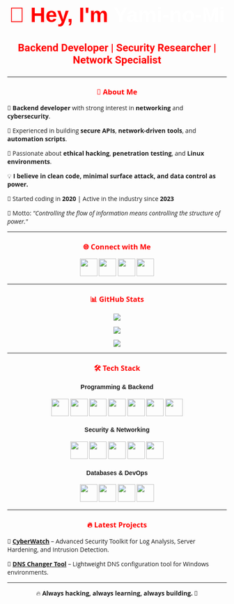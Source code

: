 <head>
  <link href="https://fonts.googleapis.com/css2?family=Roboto:wght@400;500;700&family=Poppins:wght@400;500;700&family=Open+Sans:wght@400;600&family=Montserrat:wght@400;600&display=swap" rel="stylesheet">
</head>

<body style="font-family: 'Open Sans', sans-serif;">
  <h1 align="center" style="color:#FF0000; font-size: 3rem; font-family: 'Poppins', sans-serif; transition: all 0.3s ease;">👋 Hey, I'm <span style="color:#FFFFFF;">Yami-no-Mi</span></h1>
  <h3 align="center" style="color:#FF0000; font-size: 1.5rem; font-family: 'Roboto', sans-serif;">Backend Developer | Security Researcher | Network Specialist</h3>

  <hr>

  <h3 align="center" style="color:#FF0000;">🚀 About Me</h3>
  <p>🔹 <strong>Backend developer</strong> with strong interest in <strong>networking</strong> and <strong>cybersecurity</strong>.</p>
  <p>🔹 Experienced in building <strong>secure APIs</strong>, <strong>network-driven tools</strong>, and <strong>automation scripts</strong>.</p>
  <p>🔹 Passionate about <strong>ethical hacking</strong>, <strong>penetration testing</strong>, and <strong>Linux environments</strong>.</p>
  <p>💡 <strong>I believe in clean code, minimal surface attack, and data control as power.</strong></p>
  <p>📅 Started coding in <strong>2020</strong> | Active in the industry since <strong>2023</strong></p>
  <p>🧠 Motto: <em>"Controlling the flow of information means controlling the structure of power."</em></p>

  <hr>

  <h3 align="center" style="color:#FF0000;">🌐 Connect with Me</h3>
  <p align="center">
    <a href="https://github.com/Yami-no-Mi"><img src="https://img.shields.io/badge/GitHub-000000?style=for-the-badge&logo=github&logoColor=white" height="40"></a>
    <a href="https://www.linkedin.com/in/arash-yadi-b29046342/"><img src="https://img.shields.io/badge/LinkedIn-0A66C2?style=for-the-badge&logo=linkedin&logoColor=white" height="40"></a>
    <a href="https://t.me/triangle_company_official"><img src="https://img.shields.io/badge/Telegram-26A5E4?style=for-the-badge&logo=telegram&logoColor=white" height="40"></a>
  <a href="mailto:darkeye25emoji@gmail.com">
    <img src="https://img.shields.io/badge/Email-D14836?style=for-the-badge&logo=gmail&logoColor=white" height="40">
  </a>
  </p>

  <hr>

  <h3 align="center" style="color:#FF0000;">📊 GitHub Stats</h3>
  <p align="center">
    <img src="https://github-readme-stats.vercel.app/api?username=Yami-no-Mi&show_icons=true&theme=dark&title_color=FF0000&icon_color=FFCC00&text_color=FFFFFF&bg_color=000000" />
  </p>
    
<p align="center">
  <img src="https://github-readme-streak-stats.herokuapp.com/?user=Yami-no-Mi&theme=dark&ring=FF0000&fire=FFCC00&currStreakLabel=FFCC00&background=00000000" />
</p>

  
  <p align="center">
    <img src="https://github-readme-stats.vercel.app/api/top-langs/?username=Yami-no-Mi&layout=compact&theme=dark&title_color=FF0000&text_color=FFFFFF&bg_color=000000" />
  </p>


  <hr>

  <h3 align="center" style="color:#FF0000;">🛠 Tech Stack</h3>

  <h4 align="center" style="font-family: 'Poppins', sans-serif;">Programming & Backend</h4>
  <p align="center">
    <img src="https://img.shields.io/badge/Python-306998?style=for-the-badge&logo=python&logoColor=white" height="40">
    <img src="https://img.shields.io/badge/Django-092E20?style=for-the-badge&logo=django&logoColor=white" height="40">
    <img src="https://img.shields.io/badge/FastAPI-009688?style=for-the-badge&logo=fastapi&logoColor=white" height="40">
    <img src="https://img.shields.io/badge/JavaScript-F7DF1E?style=for-the-badge&logo=javascript&logoColor=black" height="40">
    <img src="https://img.shields.io/badge/Node.js-339933?style=for-the-badge&logo=node.js&logoColor=white" height="40">
    <img src="https://img.shields.io/badge/Bash-121011?style=for-the-badge&logo=gnu-bash&logoColor=white" height="40">
    <img src="https://img.shields.io/badge/C/C++/CSharp-00599C?style=for-the-badge&logo=c&logoColor=white" height="40">
  </p>

  <h4 align="center" style="font-family: 'Poppins', sans-serif;">Security & Networking</h4>
  <p align="center">
    <img src="https://img.shields.io/badge/Linux-FCC624?style=for-the-badge&logo=linux&logoColor=black" height="40">
    <img src="https://img.shields.io/badge/KaliLinux-557C94?style=for-the-badge&logo=kalilinux&logoColor=white" height="40">
    <img src="https://img.shields.io/badge/Networking-1E72B1?style=for-the-badge&logo=cisco&logoColor=white" height="40">
    <img src="https://img.shields.io/badge/Ethical_Hacking-FF0000?style=for-the-badge&logo=hack-the-box&logoColor=white" height="40">
    <img src="https://img.shields.io/badge/CCNA-CF2C1D?style=for-the-badge&logo=cisco&logoColor=white" height="40">
  </p>

  <h4 align="center" style="font-family: 'Poppins', sans-serif;">Databases & DevOps</h4>
  <p align="center">
    <img src="https://img.shields.io/badge/PostgreSQL-336791?style=for-the-badge&logo=postgresql&logoColor=white" height="40">
    <img src="https://img.shields.io/badge/SQL-4479A1?style=for-the-badge&logo=sqlite&logoColor=white" height="40">
    <img src="https://img.shields.io/badge/Docker-2496ED?style=for-the-badge&logo=docker&logoColor=white" height="40">
    <img src="https://img.shields.io/badge/Nginx-009639?style=for-the-badge&logo=nginx&logoColor=white" height="40">
  </p>

  <hr>

  <h3 align="center" style="color:#FF0000;">🔥 Latest Projects</h3>
  <p>🚀 <strong><a href="https://github.com/Yami-no-Mi/CyberWatch">CyberWatch</a></strong> – Advanced Security Toolkit for Log Analysis, Server Hardening, and Intrusion Detection.</p>
  <p>📡 <strong><a href="https://github.com/Yami-no-Mi/DNS-Changer">DNS Changer Tool</a></strong> – Lightweight DNS configuration tool for Windows environments.</p>

  <hr>

  <p align="center">🔥 <strong>Always hacking, always learning, always building.</strong> 🚀</p>
</body>
